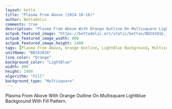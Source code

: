 ```yaml
---
layout: betta
title: "Plasma From Above (2024-10-16)"
author: Bettadelic
comments: true
description: "Plasma From Above With Orange Outline On Multisquare Lightblue Background With Fill Pattern."
actpub_featured_image: "https://bettadelic.art/static/bettas/BD241016.jpg"
actpub_featured_image_width: 800
actpub_featured_image_height: 1400
tags: [Plasma From Above, Orange Outline, LightBlue Background, Multisquare Background Pattern, Fill Pattern, October 2024]
unitName: "BD241016"
line_color: "Orange"
background_color: "LightBlue"
width: 800
height: 1400
algorithm: "Fill"
background_type: "Multisquare"
---
```


Plasma From Above With Orange Outline On Multisquare Lightblue Background With Fill Pattern.
